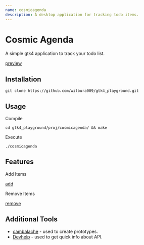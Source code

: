 ```yaml
---
name: cosmicagenda
description: A desktop application for tracking todo items.
---
```


# Cosmic Agenda

A simple gtk4 application to track your todo list.

[preview](docs/img/preview.png)

## Installation

```
git clone https://github.com/wilbura009/gtk4_playground.git
```

## Usage

Compile

```
cd gtk4_playground/proj/cosmicagenda/ && make
```

Execute

```
./cosmicagenda
```

## Features

Add Items

[add](docs/img/add.gif)

Remove Items
 
[remove](docs/img/remove.gif)

## Additional Tools

- [cambalache](https://gitlab.gnome.org/jpu/cambalache) - used to create prototypes.
- [Devhelp](https://wiki.gnome.org/Apps/Devhelp) - used to get quick info about API.
